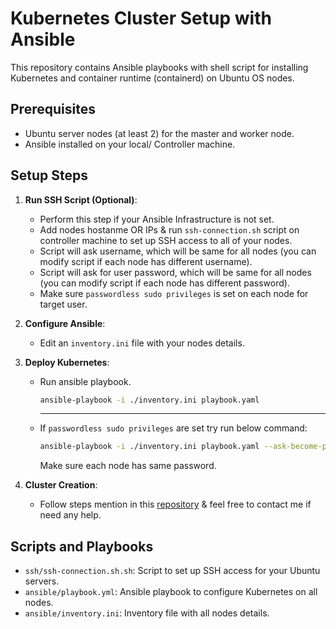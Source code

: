 # Kubernetes Cluster Setup with Ansible

This repository contains Ansible playbooks with shell script for installing Kubernetes and container runtime (containerd) on Ubuntu OS nodes.

## Prerequisites
- Ubuntu server nodes (at least 2) for the master and worker node.
- Ansible installed on your local/ Controller machine.

## Setup Steps

1. **Run SSH Script (Optional)**:
   - Perform this step if your Ansible Infrastructure is not set.
   - Add nodes hostanme OR IPs & run `ssh-connection.sh` script on controller machine to set up SSH access to all of your nodes.
   - Script will ask username, which will be same for all nodes (you can modify script if each node has different username).
   - Script will ask for user password, which will be same for all nodes (you can modify script if each node has different password).
   - Make sure `passwordless sudo privileges` is set on each node for target user.
     
2. **Configure Ansible**: 
   - Edit an `inventory.ini` file with your nodes details.

3. **Deploy Kubernetes**:
   - Run ansible playbook.
     
     ```bash
     ansible-playbook -i ./inventory.ini playbook.yaml
     ```
     ***
   - If  `passwordless sudo privileges` are set try run below command:
     
     ```bash
     ansible-playbook -i ./inventory.ini playbook.yaml --ask-become-pass
     ```
     
     Make sure each node has same password.


4. **Cluster Creation**:
   - Follow steps mention in this [repository](https://github.com/Tariq-Mehmood-Malik/Kubernetes-Cluster-Creation?tab=readme-ov-file#cluster-creation) & feel free to contact me if need any help.  

## Scripts and Playbooks
- `ssh/ssh-connection.sh.sh`: Script to set up SSH access for your Ubuntu servers.
- `ansible/playbook.yml`: Ansible playbook to configure Kubernetes on all nodes.
- `ansible/inventory.ini`: Inventory file with all nodes details.

